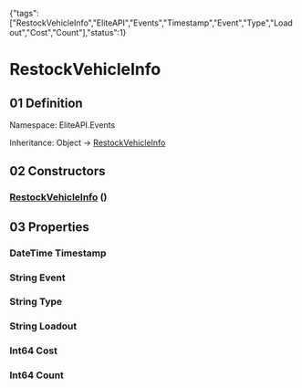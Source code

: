 {"tags":["RestockVehicleInfo","EliteAPI","Events","Timestamp","Event","Type","Loadout","Cost","Count"],"status":1}

# RestockVehicleInfo

## 01 Definition

Namespace: <span class='code'>EliteAPI.Events</span>

Inheritance: <span class='code'>Object</span> → <span class='code'>[RestockVehicleInfo](../../EliteAPI/Events/RestockVehicleInfo.html)</span>

## 02 Constructors

### <span class='code'>[RestockVehicleInfo](../../EliteAPI/Events/RestockVehicleInfo.html)</span> ()

## 03 Properties

### <span class='code'>DateTime</span> Timestamp

### <span class='code'>String</span> Event

### <span class='code'>String</span> Type

### <span class='code'>String</span> Loadout

### <span class='code'>Int64</span> Cost

### <span class='code'>Int64</span> Count


